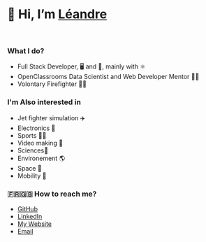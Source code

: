 # 👋 Hi, I’m [Léandre](https://leandrearnaud.github.io) <br/><br/>

### What I do?
- Full Stack Developer, 🖥️ and 📱, mainly with ⚛️
- OpenClassrooms Data Scientist and Web Developer Mentor 👨‍🏫
- Volontary Firefighter 👨‍🚒

### I'm Also interested in
- Jet fighter simulation ✈️
- Electronics 🤖
- Sports 🏃‍♂️
- Video making 🎥
- Sciences🔬
- Environement 🌎
- Space 🚀
- Mobility 🚗

### 🇫🇷🇬🇧 How to reach me?
- [GitHub](https://github.com/LeandreArnaud)
- [LinkedIn](https://www.linkedin.com/in/leandre-arnaud/)
- [My Website](https://leandrearnaud.github.io)
- [Email](mailto:pro.leandre.arnaud@gmail.com)

